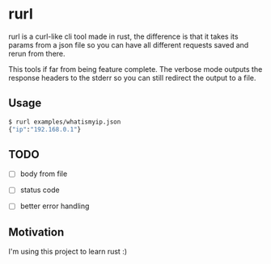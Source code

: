 # rurl
rurl is a curl-like cli tool made in rust, the difference is that it takes its
params from a json file so you can have all different requests saved and rerun
from there.

This tools if far from being feature complete. The verbose mode outputs the
response headers to the stderr so you can still redirect the output to a file.

## Usage

```sh
$ rurl examples/whatismyip.json
{"ip":"192.168.0.1"}
```

## TODO
- [ ] body from file
- [ ] status code
- [ ] better error handling


## Motivation
I'm using this project to learn rust :)